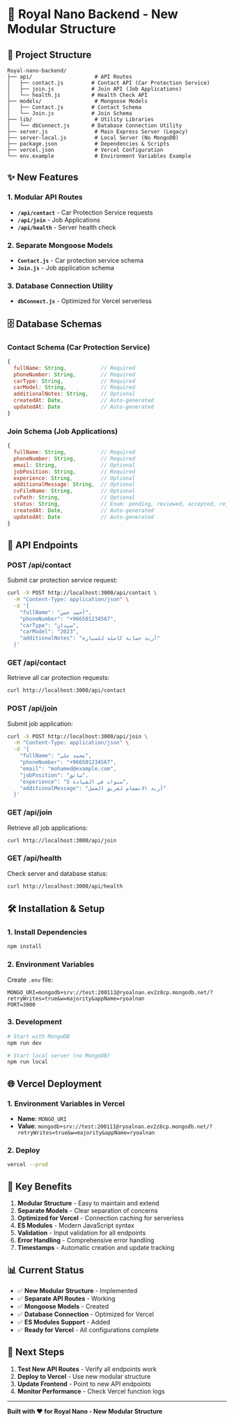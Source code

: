 # 🚀 Royal Nano Backend - New Modular Structure

## 📁 **Project Structure**

```
Royal-nano-backend/
├── api/                    # API Routes
│   ├── contact.js         # Contact API (Car Protection Service)
│   ├── join.js            # Join API (Job Applications)
│   └── health.js          # Health Check API
├── models/                 # Mongoose Models
│   ├── Contact.js         # Contact Schema
│   └── Join.js            # Join Schema
├── lib/                    # Utility Libraries
│   └── dbConnect.js       # Database Connection Utility
├── server.js               # Main Express Server (Legacy)
├── server-local.js         # Local Server (No MongoDB)
├── package.json            # Dependencies & Scripts
├── vercel.json             # Vercel Configuration
└── env.example             # Environment Variables Example
```

## ✨ **New Features**

### **1. Modular API Routes**
- **`/api/contact`** - Car Protection Service requests
- **`/api/join`** - Job Applications
- **`/api/health`** - Server health check

### **2. Separate Mongoose Models**
- **`Contact.js`** - Car protection service schema
- **`Join.js`** - Job application schema

### **3. Database Connection Utility**
- **`dbConnect.js`** - Optimized for Vercel serverless

## 🗄️ **Database Schemas**

### **Contact Schema (Car Protection Service)**
```javascript
{
  fullName: String,           // Required
  phoneNumber: String,        // Required
  carType: String,            // Required
  carModel: String,           // Required
  additionalNotes: String,    // Optional
  createdAt: Date,            // Auto-generated
  updatedAt: Date             // Auto-generated
}
```

### **Join Schema (Job Applications)**
```javascript
{
  fullName: String,           // Required
  phoneNumber: String,        // Required
  email: String,              // Optional
  jobPosition: String,        // Required
  experience: String,         // Optional
  additionalMessage: String,  // Optional
  cvFileName: String,         // Optional
  cvPath: String,             // Optional
  status: String,             // Enum: pending, reviewed, accepted, rejected
  createdAt: Date,            // Auto-generated
  updatedAt: Date             // Auto-generated
}
```

## 🚀 **API Endpoints**

### **POST /api/contact**
Submit car protection service request:
```bash
curl -X POST http://localhost:3000/api/contact \
  -H "Content-Type: application/json" \
  -d '{
    "fullName": "أحمد حسن",
    "phoneNumber": "+966501234567",
    "carType": "سيدان",
    "carModel": "2023",
    "additionalNotes": "أريد حماية كاملة للسيارة"
  }'
```

### **GET /api/contact**
Retrieve all car protection requests:
```bash
curl http://localhost:3000/api/contact
```

### **POST /api/join**
Submit job application:
```bash
curl -X POST http://localhost:3000/api/join \
  -H "Content-Type: application/json" \
  -d '{
    "fullName": "محمد علي",
    "phoneNumber": "+966501234567",
    "email": "mohamed@example.com",
    "jobPosition": "سائق",
    "experience": "5 سنوات في القيادة",
    "additionalMessage": "أريد الانضمام لفريق العمل"
  }'
```

### **GET /api/join**
Retrieve all job applications:
```bash
curl http://localhost:3000/api/join
```

### **GET /api/health**
Check server and database status:
```bash
curl http://localhost:3000/api/health
```

## 🛠️ **Installation & Setup**

### **1. Install Dependencies**
```bash
npm install
```

### **2. Environment Variables**
Create `.env` file:
```env
MONGO_URI=mongodb+srv://test:200111@ryoalnan.ev2z8cp.mongodb.net/?retryWrites=true&w=majority&appName=ryoalnan
PORT=3000
```

### **3. Development**
```bash
# Start with MongoDB
npm run dev

# Start local server (no MongoDB)
npm run local
```

## 🌐 **Vercel Deployment**

### **1. Environment Variables in Vercel**
- **Name**: `MONGO_URI`
- **Value**: `mongodb+srv://test:200111@ryoalnan.ev2z8cp.mongodb.net/?retryWrites=true&w=majority&appName=ryoalnan`

### **2. Deploy**
```bash
vercel --prod
```

## 🔧 **Key Benefits**

1. **Modular Structure** - Easy to maintain and extend
2. **Separate Models** - Clear separation of concerns
3. **Optimized for Vercel** - Connection caching for serverless
4. **ES Modules** - Modern JavaScript syntax
5. **Validation** - Input validation for all endpoints
6. **Error Handling** - Comprehensive error handling
7. **Timestamps** - Automatic creation and update tracking

## 📊 **Current Status**

- ✅ **New Modular Structure** - Implemented
- ✅ **Separate API Routes** - Working
- ✅ **Mongoose Models** - Created
- ✅ **Database Connection** - Optimized for Vercel
- ✅ **ES Modules Support** - Added
- ✅ **Ready for Vercel** - All configurations complete

## 🎯 **Next Steps**

1. **Test New API Routes** - Verify all endpoints work
2. **Deploy to Vercel** - Use new modular structure
3. **Update Frontend** - Point to new API endpoints
4. **Monitor Performance** - Check Vercel function logs

---

**Built with ❤️ for Royal Nano - New Modular Structure**
